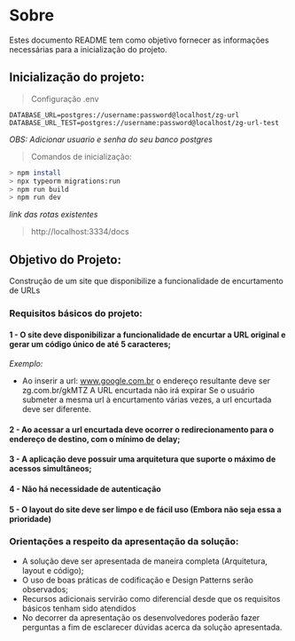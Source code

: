 # Sobre

Estes documento README tem como objetivo fornecer as informações necessárias para a inicialização do projeto.

## Inicialização do projeto:

> Configuração .env
````
DATABASE_URL=postgres://username:password@localhost/zg-url
DATABASE_URL_TEST=postgres://username:password@localhost/zg-url-test
````
_OBS: Adicionar usuario e senha do seu banco postgres_

> Comandos de inicialização:
````bash
> npm install
> npx typeorm migrations:run
> npm run build
> npm run dev
````
_link das rotas existentes_
> http://localhost:3334/docs

## Objetivo do Projeto:
Construção de um site que disponibilize a funcionalidade de encurtamento de URLs
### Requisitos básicos do projeto:

#### 1 - O site deve disponibilizar a funcionalidade de encurtar a URL original e gerar um código único de até 5 caracteres;
_Exemplo:_
- Ao inserir a url: www.google.com.br o endereço resultante deve ser zg.com.br/gkMTZ
A URL encurtada não irá expirar
Se o usuário submeter a mesma url à encurtamento várias vezes, a url encurtada deve ser diferente.
#### 2 - Ao acessar a url encurtada deve ocorrer o redirecionamento para o endereço de destino, com o mínimo de delay;
#### 3 - A aplicação deve possuir uma arquitetura que suporte o máximo de acessos simultâneos;
#### 4 - Não há necessidade de autenticação
#### 5 - O layout do site deve ser limpo e de fácil uso (Embora não seja essa a prioridade)

### Orientações a respeito da apresentação da solução:

- A solução deve ser apresentada de maneira completa (Arquitetura, layout e código);
- O uso de boas práticas de codificação e Design Patterns serão observados;
- Recursos adicionais servirão como diferencial desde que os requisitos básicos tenham sido atendidos
- No decorrer da apresentação os desenvolvedores poderão fazer perguntas a fim de esclarecer dúvidas acerca da solução apresentada.
